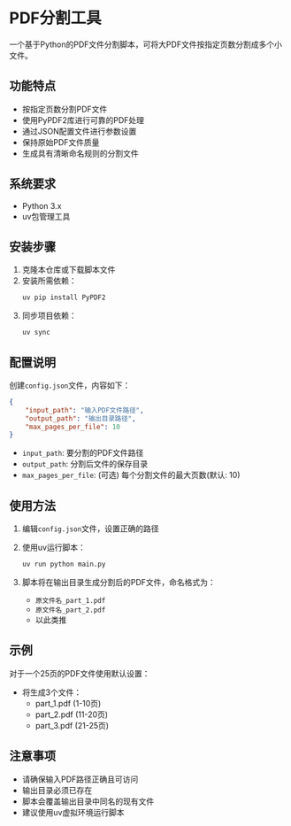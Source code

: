 # PDF分割工具

一个基于Python的PDF文件分割脚本，可将大PDF文件按指定页数分割成多个小文件。

## 功能特点

- 按指定页数分割PDF文件
- 使用PyPDF2库进行可靠的PDF处理
- 通过JSON配置文件进行参数设置
- 保持原始PDF文件质量
- 生成具有清晰命名规则的分割文件

## 系统要求

- Python 3.x
- uv包管理工具

## 安装步骤

1. 克隆本仓库或下载脚本文件
2. 安装所需依赖：
   ```bash
   uv pip install PyPDF2
   ```
3. 同步项目依赖：
   ```bash
   uv sync
   ```

## 配置说明

创建`config.json`文件，内容如下：

```json
{
    "input_path": "输入PDF文件路径",
    "output_path": "输出目录路径",
    "max_pages_per_file": 10
}
```

- `input_path`: 要分割的PDF文件路径
- `output_path`: 分割后文件的保存目录
- `max_pages_per_file`: (可选) 每个分割文件的最大页数(默认: 10)

## 使用方法

1. 编辑`config.json`文件，设置正确的路径
2. 使用uv运行脚本：
   ```bash
   uv run python main.py
   ```

3. 脚本将在输出目录生成分割后的PDF文件，命名格式为：
   - `原文件名_part_1.pdf`
   - `原文件名_part_2.pdf`
   - 以此类推

## 示例

对于一个25页的PDF文件使用默认设置：
- 将生成3个文件：
  - part_1.pdf (1-10页)
  - part_2.pdf (11-20页)
  - part_3.pdf (21-25页)

## 注意事项

- 请确保输入PDF路径正确且可访问
- 输出目录必须已存在
- 脚本会覆盖输出目录中同名的现有文件
- 建议使用uv虚拟环境运行脚本
